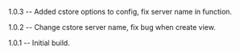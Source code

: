 1.0.3
-- Added cstore options to config, fix server name in function.

1.0.2 
-- Change cstore server name, fix bug when create view.

1.0.1 
-- Initial build.